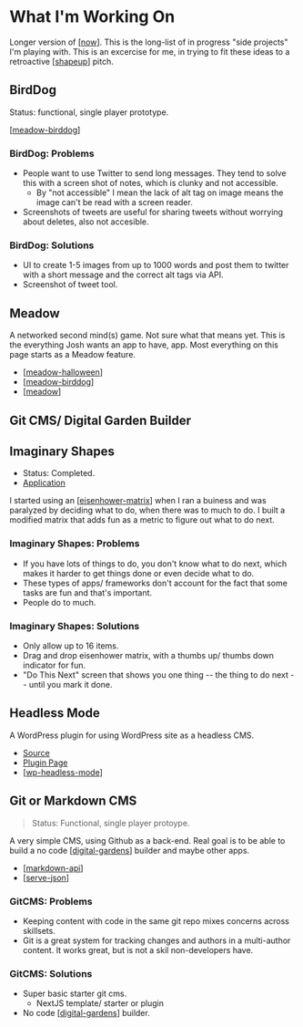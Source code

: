 # What I'm Working On

Longer version of [[now]]. This is the long-list of in progress "side projects" I'm playing with. This is an excercise for me, in trying to fit these ideas to a retroactive [[shapeup]] pitch.

## BirdDog

Status: functional, single player prototype.

[[meadow-birddog]]

### BirdDog: Problems

- People want to use Twitter to send long messages. They tend to solve this with a screen shot of notes, which is clunky and not accessible.
  - By "not accessible" I mean the lack of alt tag on image means the image can't be read with a screen reader.
- Screenshots of tweets are useful for sharing tweets without worrying about deletes, also not accesible.

### BirdDog: Solutions

- UI to create 1-5 images from up to 1000 words and post them to twitter with a short message and the correct alt tags via API.
- Screenshot of tweet tool.

## Meadow

A networked second mind(s) game. Not sure what that means yet. This is the everything Josh wants an app to have, app. Most everything on this page starts as a Meadow feature.

- [[meadow-halloween]]
- [[meadow-birddog]]
- [[meadow]]

## Git CMS/ Digital Garden Builder

## Imaginary Shapes

- Status: Completed.
- [Application](https://imaginaryshapes.com/)

I started using an [[eisenhower-matrix]] when I ran a buiness and was paralyzed by deciding what to do, when there was to much to do. I built a modified matrix that adds fun as a metric to figure out what to do next.

### Imaginary Shapes: Problems

- If you have lots of things to do, you don't know what to do next, which makes it harder to get things done or even decide what to do.
- These types of apps/ frameworks don't account for the fact that some tasks are fun and that's important.
- People do to much.

### Imaginary Shapes: Solutions

- Only allow up to 16 items.
- Drag and drop eisenhower matrix, with a thumbs up/ thumbs down indicator for fun.
- "Do This Next" screen that shows you one thing -- the thing to do next -- until you mark it done.

## Headless Mode

A WordPress plugin for using WordPress site as a headless CMS.

- [Source](https://github.com/Shelob9/headless-mode)
- [Plugin Page](https://wordpress.org/plugins/headless-mode/)
- [[wp-headless-mode]]
  
## Git or Markdown CMS

> Status: Functional, single player protoype.

A very simple CMS, using Github as a back-end. Real goal is to be able to build a no code [[digital-gardens]] builder and maybe other apps.

- [[markdown-api]]
- [[serve-json]]

### GitCMS: Problems

- Keeping content with code in the same git repo mixes concerns across skillsets.
- Git is a great system for tracking changes and authors in a multi-author content. It works great, but is not a skil non-developers have.

### GitCMS: Solutions

- Super basic starter git cms.
  - NextJS template/ starter or plugin
- No code [[digital-gardens]] builder.

[//begin]: # "Autogenerated link references for markdown compatibility"
[now]: now "Now"
[shapeup]: shapeup "Shape Up"
[meadow-birddog]: meadow-birddog "BirdDog"
[meadow-halloween]: meadow-halloween "Meadow (Halloween)"
[meadow]: meadow "Meadow"
[eisenhower-matrix]: eisenhower-matrix "Eisenhower Matrix"
[wp-headless-mode]: wp-headless-mode "WordPress Headless Mode"
[digital-gardens]: digital-gardens "Digital Gardens"
[markdown-api]: markdown-api "Markdown API"
[serve-json]: serve-json "Serve JSON From Github"
[//end]: # "Autogenerated link references"